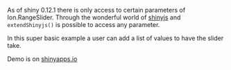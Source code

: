 As of shiny 0.12.1 there is only access to certain parameters of Ion.RangeSlider. Through the wonderful world of [shinyjs](https://github.com/daattali/shinyjs) and `extendShinyjs()` is possible to access any parameter.

In this super basic example a user can add a list of values to have the slider take.

Demo is on [shinyapps.io](https://alexwhan.shinyapps.io/sliders)